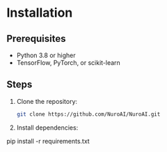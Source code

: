 # Installation
## Prerequisites
- Python 3.8 or higher
- TensorFlow, PyTorch, or scikit-learn

## Steps
1. Clone the repository:
   ```bash
   git clone https://github.com/NuroAI/NuroAI.git

2. Install dependencies:

pip install -r requirements.txt
